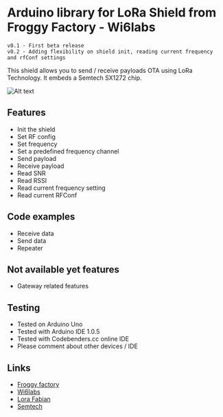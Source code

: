 Arduino library for LoRa Shield from Froggy Factory - Wi6labs
==============

	v0.1 - First beta release
	v0.2 - Adding flexibility on shield init, reading current frequency and rfConf settings

This shield allows you to send / receive payloads OTA using LoRa Technology. It embeds a Semtech SX1272 chip.

![Alt text](/res/arduino_shield.jpg)


## Features ##
- Init the shield
- Set RF config
- Set frequency
- Set a predefined frequency channel
- Send payload
- Receive payload
- Read SNR
- Read RSSI
- Read current frequency setting
- Read current RFConf

## Code examples ##
- Receive data
- Send data
- Repeater

## Not available yet features ##
- Gateway related features


## Testing ##
- Tested on Arduino Uno
- Tested with Arduino IDE 1.0.5
- Tested with Codebenders.cc online IDE
- Please comment about other devices / IDE

## Links ##
- [Froggy factory](http://www.froggyfactory.com/)
- [Wi6labs](http://www.wi6labs.com)
- [Lora Fabian](http://www.labfab.fr/portfolio/lora-fabian/)
- [Semtech](http://www.semtech.com/wireless-rf/rf-transceivers/)

